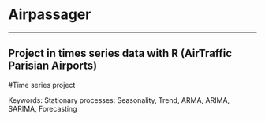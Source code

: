 # Airpassager
---------------------------------------------------------------------
Project in times series data with R (AirTraffic Parisian Airports)
----------------------------------------------------------------------
#Time series project 

Keywords: Stationary processes: Seasonality, Trend, ARMA, ARIMA, SARIMA, Forecasting

